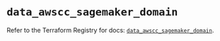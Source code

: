 # `data_awscc_sagemaker_domain`

Refer to the Terraform Registry for docs: [`data_awscc_sagemaker_domain`](https://registry.terraform.io/providers/hashicorp/awscc/0.70.0/docs/data-sources/sagemaker_domain).
